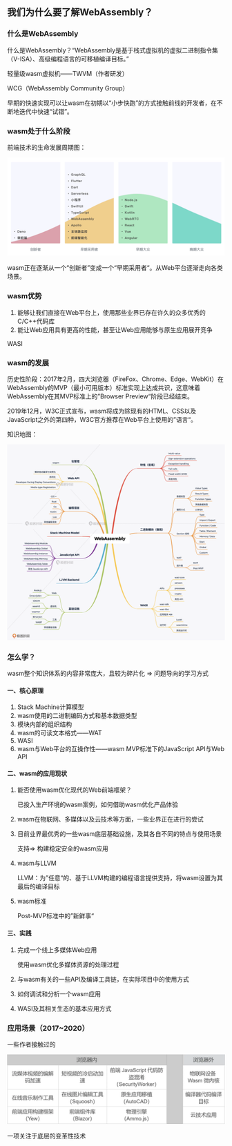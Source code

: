 ## 我们为什么要了解WebAssembly？

### 什么是WebAssembly

什么是WebAssembly？“WebAssembly是基于栈式虚拟机的虚拟二进制指令集（V-ISA）、高级编程语言的可移植编译目标。”

轻量级wasm虚拟机——TWVM（作者研发）

WCG（WebAssembly Community Group）

早期的快速实现可以让wasm在初期以“小步快跑”的方式接触前线的开发者，在不断地迭代中快速“试错”。



### wasm处于什么阶段

前端技术的生命发展周期图：

<img src="../imgs/前端技术的生命发展周期图.webp" alt="前端技术的生命发展周期图" style="zoom:50%;" />

wasm正在逐渐从一个“创新者”变成一个“早期采用者“。从Web平台逐渐走向各类场景。



### wasm优势

1. 能够让我们直接在Web平台上，使用那些业界已存在许久的众多优秀的C/C++代码库
2. 能让Web应用具有更高的性能，甚至让Web应用能够与原生应用展开竞争

WASI



### wasm的发展

历史性阶段：2017年2月，四大浏览器（FireFox、Chrome、Edge、WebKit）在WebAssembly的MVP（最小可用版本）标准实现上达成共识，这意味着WebAssembly在其MVP标准上的”Browser Preview“阶段已经结束。

2019年12月，W3C正式宣布，wasm将成为除现有的HTML、CSS以及JavaScript之外的第四种，W3C官方推荐在Web平台上使用的”语言“。

知识地图：

<img src="../imgs/wasm生态.webp" alt="wasm生态" style="zoom:50%;" />



### 怎么学？

wasm整个知识体系的内容非常庞大，且较为碎片化 => 问题导向的学习方式

#### 一、核心原理

1. Stack Machine计算模型
2. wasm使用的二进制编码方式和基本数据类型
3. 模块内部的组织结构
4. wasm的可读文本格式——WAT
5. WASI
6. wasm与Web平台的互操作性——wasm MVP标准下的JavaScript API与Web API

#### 二、wasm的应用现状

1. 能否使用wasm优化现代的Web前端框架？

   已投入生产环境的wasm案例，如何借助wasm优化产品体验

2. wasm在物联网、多媒体以及云技术等方面，一些业界正在进行的尝试

3. 目前业界最优秀的一些wasm底层基础设施，及其各自不同的特点与使用场景

   支持=> 构建稳定安全的wasm应用

4. wasm与LLVM

   LLVM：为”任意“的、基于LLVM构建的编程语言提供支持，将wasm设置为其最后的编译目标

5. wasm标准

   Post-MVP标准中的”新鲜事“

#### 三、实践

1. 完成一个线上多媒体Web应用

   使用wasm优化多媒体资源的处理过程

2. 与wasm有关的一些API及编译工具链，在实际项目中的使用方式

3. 如何调试和分析一个wasm应用

4. WASI及其相关生态的基本应用方式



### 应用场景（2017~2020）

一些作者接触过的

<img src="../imgs/wasm应用场景.webp" alt="wasm应用场景" style="zoom:50%;" />



一项关注于底层的变革性技术